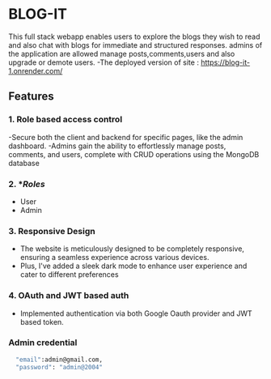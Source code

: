 # BLOG-IT

This full stack webapp enables users to explore the blogs they wish to read and also chat with blogs for immediate and structured responses. admins of the application are allowed manage posts,comments,users and also upgrade or demote users.
-The deployed version of site : https://blog-it-1.onrender.com/

## Features

### 1. **Role based access control**
   -Secure both the client and backend for specific pages, like the admin dashboard. 
   -Admins gain the ability to effortlessly manage posts, comments, and users, complete with CRUD operations using the MongoDB database

### 2. **Roles*
   - User
   - Admin

### 3. **Responsive Design**
   - The website is meticulously designed to be completely responsive, ensuring a seamless experience across various devices. 
   - Plus, I've added a sleek dark mode to enhance user experience and cater to different preferences

### 4. **OAuth and JWT based auth**
   - Implemented authentication via both Google Oauth provider and JWT based token.



### Admin credential

```bash
  "email":admin@gmail.com,
  "password": "admin@2004"

```
